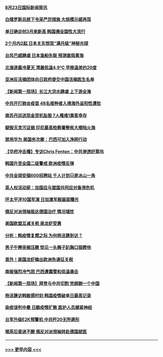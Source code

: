 #### [8月23日国际新闻简讯](../pages/prog202/a102924668.md?t=08232251) 
#### [白俄罗斯总统下令采严厉措施 大规模示威再现](../pages/prog202/a102924594.md?t=08232251) 
#### [单日确诊创3月来新高 韩国濒全国性大流行](../pages/prog202/a102924626.md?t=08232251) 
#### [2个月内2起 日本关东惊现“满月级”神秘光球](../pages/prog202/a102924589.md?t=08232251) 
#### [台风巴威肆虐 日本渔船失联 预测直捣黄海](../pages/prog202/a102924553.md?t=08232251) 
#### [北海道最冷夏天 清晨低温4.9℃ 早晚温差约20度](../pages/prog202/a102924543.md?t=08232251) 
#### [亚洲反活摘团体向日政府提交中国活摘医生名单](../pages/prog202/a102924534.md?t=08232251) 
#### [【新闻第一现场】长江大洪水肆虐 上下游全淹](../pages/prog202/a102924524.md?t=08232251) 
#### [中共开打肺炎疫苗 48名接种者入境海外呈阳性遭批](../pages/prog202/a102924511.md?t=08232251) 
#### [南苏丹运送现金货机坠毁 7人罹难1乘客幸存](../pages/prog202/a102924486.md?t=08232251) 
#### [疑毁灭贪污证据 印尼最高检察署整栋大楼陷火海](../pages/prog202/a102924021.md?t=08232251) 
#### [禁用华为 美国务次卿：巴西可加入净网行动](../pages/prog202/a102924289.md?t=08232251) 
#### [【华府冲击播】专访Chris Fenton：中共渗透好莱坞](../pages/prog202/a102924260.md?t=08232251) 
#### [韩国升至全国二级警戒 欧洲疫情反弹](../pages/prog202/a102924180.md?t=08232251) 
#### [中共全球安插600招聘站 千人计划只是冰山一角](../pages/prog202/a102924167.md?t=08232251) 
#### [英人权活动家：加国应与盟国共同应对香港危机](../pages/prog202/a102924241.md?t=08232251) 
#### [环太平洋10国军演 日加澳军舰画面曝光](../pages/prog202/a102924168.md?t=08232251) 
#### [俄反对派领袖抵达德国治疗 情况堪忧](../pages/prog202/a102924161.md?t=08232251) 
#### [美国欧盟互减关税 美龙虾受惠](../pages/prog202/a102924132.md?t=08232251) 
#### [分析：韩疫情复燃之际 为何杨洁篪到访？](../pages/prog202/a102924129.md?t=08232251) 
#### [男子午睡突被压醒 惊见一头狮子趴胸口狠瞪他](../pages/prog202/a102924078.md?t=08232251) 
#### [意外！美国龙虾输出欧洲免课征关税](../pages/prog202/a102923977.md?t=08232251) 
#### [南极强烈冷气团 巴西遭霜雪和低温袭击](../pages/prog202/a102923958.md?t=08232251) 
#### [【新闻第一现场】拜登与中共切割 党纲删一个中国](../pages/prog202/a102923971.md?t=08232251) 
#### [杨洁篪访韩敏感时刻 韩国疫情破单日最高记录](../pages/prog202/a102923930.md?t=08232251) 
#### [染疫误判中暑 日酿疫情扩散 医护人员绷紧神经](../pages/prog202/a102923898.md?t=08232251) 
#### [台军升级E2K预警机 中共歼20无所遁形](../pages/prog202/a102923874.md?t=08232251) 
#### [喝茶后昏迷不醒  俄反对派领袖转赴德国就医](../pages/prog202/a102923796.md?t=08232251) 

----
#### [ >>> 更早内容 <<< ](../indexes/prog202-earlier.md)
